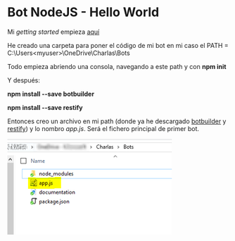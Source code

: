# Bot NodeJS - Hello World 

Mi *getting started* empieza [aquí](https://docs.botframework.com/en-us/node/builder/overview/)

He creado una carpeta para poner el código de mi bot en mi caso el PATH =  C:\Users\<myuser>\OneDrive\Charlas\Bots

Todo empieza abriendo una consola, navegando a este path y con **npm init**

Y después:

**npm install --save botbuilder**

**npm install --save restify**

Entonces creo un archivo en mi path (donde ya he descargado [botbuilder](https://www.npmjs.com/package/botbuilder) y [restify](http://restify.com/)) y lo nombro *app.js*. Será el fichero principal de primer bot.

![Imagen del archivo app.js](./images/1-archivoapp.png)